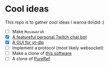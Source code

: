 # Cool ideas
This repo is to gather cool ideas I wanna do\did :)

- [ ] Make ``Musawarah``
- [x] [A featureful personal Twitch chat bot](https://github.com/BKSalman/sadmadbotlad)
- [x] [A GUI for yt-dlp](https://github.com/BKSalman/ytdlp-gui)
- [ ] Implement a protocol (most likely websocket)
- [ ] Make a clone of [this software](https://github.com/SebLague/Digital-Logic-Sim)
- [ ] A clone of [PureRef](https://www.pureref.com/)
